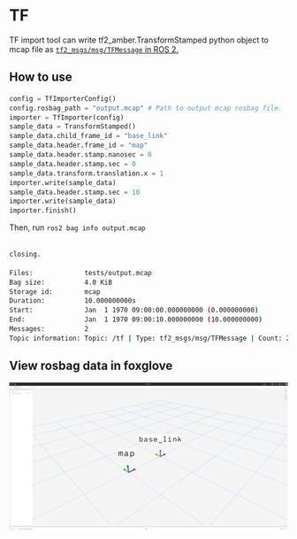 # TF

TF import tool can write tf2_amber.TransformStamped python object to mcap file as [`tf2_msgs/msg/TFMessage` in ROS 2.](https://docs.ros2.org/foxy/api/tf2_msgs/msg/TFMessage.html)

## How to use

```python
config = TfImporterConfig()
config.rosbag_path = "output.mcap" # Path to output mcap rosbag file.
importer = TfImporter(config)
sample_data = TransformStamped()
sample_data.child_frame_id = "base_link"
sample_data.header.frame_id = "map"
sample_data.header.stamp.nanosec = 0
sample_data.header.stamp.sec = 0
sample_data.transform.translation.x = 1
importer.write(sample_data)
sample_data.header.stamp.sec = 10
importer.write(sample_data)
importer.finish()
```

Then, run `ros2 bag info output.mcap`

```bash

closing.

Files:             tests/output.mcap
Bag size:          4.0 KiB
Storage id:        mcap
Duration:          10.000000000s
Start:             Jan  1 1970 09:00:00.000000000 (0.000000000)
End:               Jan  1 1970 09:00:10.000000000 (10.000000000)
Messages:          2
Topic information: Topic: /tf | Type: tf2_msgs/msg/TFMessage | Count: 2 | Serialization Format: cdr
```

## View rosbag data in foxglove

![No Image](./tf_on_foxglove.png "rosbag visualization by foxglove")
